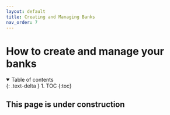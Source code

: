 ```yaml
---
layout: default
title: Creating and Managing Banks
nav_order: 7
---
```

# How to create and manage your banks

<details open markdown="block">
  <summary>
    Table of contents
  </summary>
  {: .text-delta }
1. TOC
{:toc}
</details>

## This page is under construction